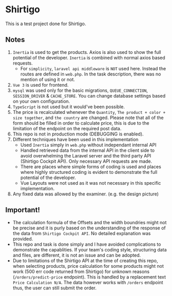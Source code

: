 # Shirtigo
This is a test project done for Shirtigo.

## Notes
1. `Inertia` is used to get the products. Axios is also used to show the full potential of the developer. `Inertia` is combined with normal axios based requests.
    - For `simplicity`, `laravel api middleware` is `NOT` used here. Instead the routes are defined in `web.php`. In the task description, there was no mention of using it or not.
2. `Vue 3` is used for frontend.
3. `mysql` was used only for the basic migrations, `QUEUE_CONNECTION`, `SESSION_DRIVER` & `CACHE_STORE`. You can change database settings based on your own configuration.
4. `TypeScript` is not used but it would've been possible.
5. The price is recalculated whenever the `Quantity`, `The product + color + size together`, and `the country` are changed. Please note that all of the form should be filled in order to
    calculate price, this is due to the limitation of the endpoint on the required post data.
6. This repo is not in production mode (DEBUGGING is enabled).
7. Different techniques have been used in this implementation 
    - Used `Inertia` simply in `web.php` without independant internal API
    - Handled retrieved data from the internal API in the client side to avoid overwhelming the Laravel server and the third party API (Shirtigo Cockpit API). Only necessary API requests are made.
    - There are places where simple forms of coding is used and places where highly structured coding is evident to demonstrate the full potential of the developer.
    - Vue Layouts were not used as it was not necessary in this specific implementation.
8. Any fixed data was allowed by the examiner. (e.g. the design picture)

## Important!
- The calculation formula of the Offsets and the width boundries might not be precise and it is purly based on the understanding of the response of the data from `Shirtigo Cockpit API`. No detailed explanation was provided.
- This repo and task is done simply and I have avoided complications to demonstrate the capablities. If your team's coding style, structuring data and files, are different, it is not an issue and can be adopted.
- Due to limitations of the Shirtigo API at the time of creating this repo, when selecting products, price calculation for some products might not work (500 err code returned from Shirtigo) for unknown reasons (`/orders/predict-price` endpoint). This is handled by a replacement text `Price Calculation N/A`. The data however works with `/orders` endpoint thus, the user can still submit the order.